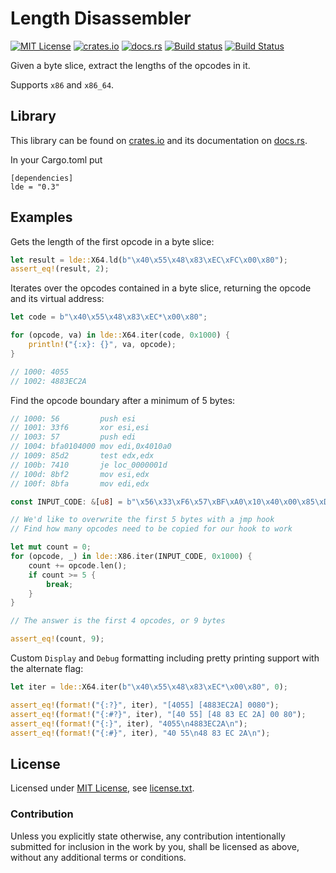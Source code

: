 Length Disassembler
===================

[![MIT License](https://img.shields.io/badge/License-MIT-yellow.svg)](https://opensource.org/licenses/MIT)
[![crates.io](https://img.shields.io/crates/v/lde.svg)](https://crates.io/crates/lde)
[![docs.rs](https://docs.rs/lde/badge.svg)](https://docs.rs/lde)
[![Build status](https://ci.appveyor.com/api/projects/status/xtw664teq0woc6j0/branch/master?svg=true)](https://ci.appveyor.com/project/CasualX/lde/branch/master)
[![Build Status](https://travis-ci.org/CasualX/lde.svg?branch=master)](https://travis-ci.org/CasualX/lde)

Given a byte slice, extract the lengths of the opcodes in it.

Supports `x86` and `x86_64`.

Library
-------

This library can be found on [crates.io](https://crates.io/crates/lde) and its documentation on [docs.rs](https://docs.rs/crate/lde/).

In your Cargo.toml put

```
[dependencies]
lde = "0.3"
```

Examples
--------

Gets the length of the first opcode in a byte slice:

```rust
let result = lde::X64.ld(b"\x40\x55\x48\x83\xEC\xFC\x00\x80");
assert_eq!(result, 2);
```

Iterates over the opcodes contained in a byte slice, returning the opcode and its virtual address:

```rust
let code = b"\x40\x55\x48\x83\xEC*\x00\x80";

for (opcode, va) in lde::X64.iter(code, 0x1000) {
	println!("{:x}: {}", va, opcode);
}

// 1000: 4055
// 1002: 4883EC2A
```

Find the opcode boundary after a minimum of 5 bytes:

```rust
// 1000: 56         push esi
// 1001: 33f6       xor esi,esi
// 1003: 57         push edi
// 1004: bfa0104000 mov edi,0x4010a0
// 1009: 85d2       test edx,edx
// 100b: 7410       je loc_0000001d
// 100d: 8bf2       mov esi,edx
// 100f: 8bfa       mov edi,edx

const INPUT_CODE: &[u8] = b"\x56\x33\xF6\x57\xBF\xA0\x10\x40\x00\x85\xD2\x74\x10\x8B\xF2\x8B\xFA";

// We'd like to overwrite the first 5 bytes with a jmp hook
// Find how many opcodes need to be copied for our hook to work

let mut count = 0;
for (opcode, _) in lde::X86.iter(INPUT_CODE, 0x1000) {
	count += opcode.len();
	if count >= 5 {
		break;
	}
}

// The answer is the first 4 opcodes, or 9 bytes

assert_eq!(count, 9);
```

Custom `Display` and `Debug` formatting including pretty printing support with the alternate flag:

```rust
let iter = lde::X64.iter(b"\x40\x55\x48\x83\xEC*\x00\x80", 0);

assert_eq!(format!("{:?}", iter), "[4055] [4883EC2A] 0080");
assert_eq!(format!("{:#?}", iter), "[40 55] [48 83 EC 2A] 00 80");
assert_eq!(format!("{:}", iter), "4055\n4883EC2A\n");
assert_eq!(format!("{:#}", iter), "40 55\n48 83 EC 2A\n");
```

License
-------

Licensed under [MIT License](https://opensource.org/licenses/MIT), see [license.txt](license.txt).

### Contribution

Unless you explicitly state otherwise, any contribution intentionally submitted
for inclusion in the work by you, shall be licensed as above, without any additional terms or conditions.
